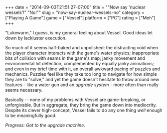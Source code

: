 +++
date = "2014-09-03T21:51:27-07:00"
title = "\"Now say 'nuclear wessels'!\"  \"No!\""
slug = "now-say-nuclear-wessels-no"
category = ["Playing A Game"]
game = ["Vessel"]
platform = ["PC"]
rating = ["Meh"]
+++

"Lukewarm," I guess, is my general feeling about Vessel.  Good ideas let down by lackluster execution.

So much of it seems half-baked and unpolished: the distracting void when the player character interacts with the game's water physics; inappropriate bits of collision with seams in the game's map; janky movement and environmental hit detection, complemented by equally janky animations; and even in my brief time with it, an overall awkward pacing of puzzles and mechanics.  Puzzles feel like they take too long to navigate for how simple they are to "solve," and yet the game doesn't hesitate to throw around new features - like a water gun and an <i>upgrade system</i> - more often than really seems necessary.

Basically -- none of my problems with Vessel are game-breaking, or unforgivable.  But in aggregate, they bring the game down into mediocrity.  Despite its clever high-concept, Vessel fails to do any one thing <i>well</i> enough to be meaningfully good.

<i>Progress: Got to the upgrade machine.</i>